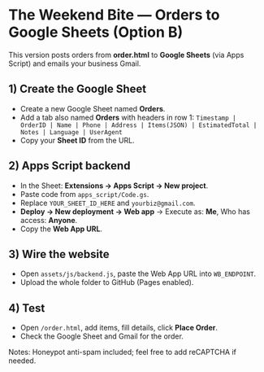 # The Weekend Bite — Orders to Google Sheets (Option B)

This version posts orders from **order.html** to **Google Sheets** (via Apps Script) and emails your business Gmail.

## 1) Create the Google Sheet
- Create a new Google Sheet named **Orders**.
- Add a tab also named **Orders** with headers in row 1:
  `Timestamp | OrderID | Name | Phone | Address | Items(JSON) | EstimatedTotal | Notes | Language | UserAgent`
- Copy your **Sheet ID** from the URL.

## 2) Apps Script backend
- In the Sheet: **Extensions → Apps Script → New project**.
- Paste code from `apps_script/Code.gs`.
- Replace `YOUR_SHEET_ID_HERE` and `yourbiz@gmail.com`.
- **Deploy → New deployment → Web app** → Execute as: **Me**, Who has access: **Anyone**.
- Copy the **Web App URL**.

## 3) Wire the website
- Open `assets/js/backend.js`, paste the Web App URL into `WB_ENDPOINT`.
- Upload the whole folder to GitHub (Pages enabled).

## 4) Test
- Open `/order.html`, add items, fill details, click **Place Order**.
- Check the Google Sheet and Gmail for the order.

Notes: Honeypot anti-spam included; feel free to add reCAPTCHA if needed.
